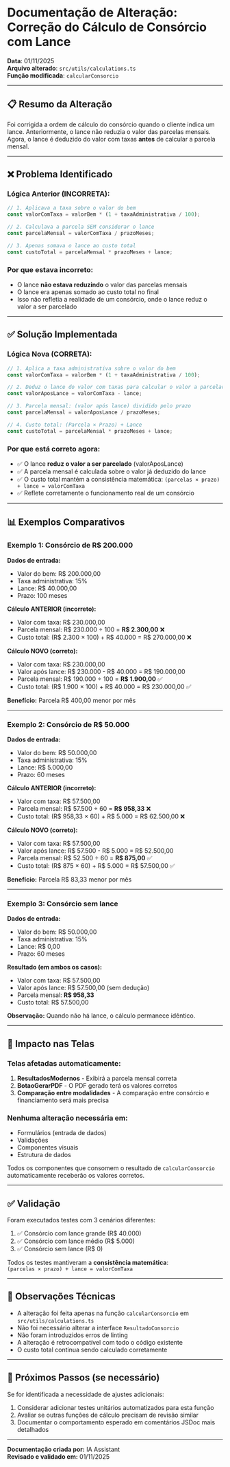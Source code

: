 # Documentação de Alteração: Correção do Cálculo de Consórcio com Lance

**Data**: 01/11/2025  
**Arquivo alterado**: `src/utils/calculations.ts`  
**Função modificada**: `calcularConsorcio`

---

## 📋 Resumo da Alteração

Foi corrigida a ordem de cálculo do consórcio quando o cliente indica um lance. Anteriormente, o lance não reduzia o valor das parcelas mensais. Agora, o lance é deduzido do valor com taxas **antes** de calcular a parcela mensal.

---

## ❌ Problema Identificado

### Lógica Anterior (INCORRETA):

```typescript
// 1. Aplicava a taxa sobre o valor do bem
const valorComTaxa = valorBem * (1 + taxaAdministrativa / 100);

// 2. Calculava a parcela SEM considerar o lance
const parcelaMensal = valorComTaxa / prazoMeses;

// 3. Apenas somava o lance ao custo total
const custoTotal = parcelaMensal * prazoMeses + lance;
```

### Por que estava incorreto:

- O lance **não estava reduzindo** o valor das parcelas mensais
- O lance era apenas somado ao custo total no final
- Isso não refletia a realidade de um consórcio, onde o lance reduz o valor a ser parcelado

---

## ✅ Solução Implementada

### Lógica Nova (CORRETA):

```typescript
// 1. Aplica a taxa administrativa sobre o valor do bem
const valorComTaxa = valorBem * (1 + taxaAdministrativa / 100);

// 2. Deduz o lance do valor com taxas para calcular o valor a parcelar
const valorAposLance = valorComTaxa - lance;

// 3. Parcela mensal: (valor após lance) dividido pelo prazo
const parcelaMensal = valorAposLance / prazoMeses;

// 4. Custo total: (Parcela × Prazo) + Lance
const custoTotal = parcelaMensal * prazoMeses + lance;
```

### Por que está correto agora:

- ✅ O lance **reduz o valor a ser parcelado** (valorAposLance)
- ✅ A parcela mensal é calculada sobre o valor já deduzido do lance
- ✅ O custo total mantém a consistência matemática: `(parcelas × prazo) + lance = valorComTaxa`
- ✅ Reflete corretamente o funcionamento real de um consórcio

---

## 📊 Exemplos Comparativos

### Exemplo 1: Consórcio de R$ 200.000

**Dados de entrada:**

- Valor do bem: R$ 200.000,00
- Taxa administrativa: 15%
- Lance: R$ 40.000,00
- Prazo: 100 meses

**Cálculo ANTERIOR (incorreto):**

- Valor com taxa: R$ 230.000,00
- Parcela mensal: R$ 230.000 ÷ 100 = **R$ 2.300,00** ❌
- Custo total: (R$ 2.300 × 100) + R$ 40.000 = R$ 270.000,00 ❌

**Cálculo NOVO (correto):**

- Valor com taxa: R$ 230.000,00
- Valor após lance: R$ 230.000 - R$ 40.000 = R$ 190.000,00
- Parcela mensal: R$ 190.000 ÷ 100 = **R$ 1.900,00** ✅
- Custo total: (R$ 1.900 × 100) + R$ 40.000 = R$ 230.000,00 ✅

**Benefício:** Parcela R$ 400,00 menor por mês

---

### Exemplo 2: Consórcio de R$ 50.000

**Dados de entrada:**

- Valor do bem: R$ 50.000,00
- Taxa administrativa: 15%
- Lance: R$ 5.000,00
- Prazo: 60 meses

**Cálculo ANTERIOR (incorreto):**

- Valor com taxa: R$ 57.500,00
- Parcela mensal: R$ 57.500 ÷ 60 = **R$ 958,33** ❌
- Custo total: (R$ 958,33 × 60) + R$ 5.000 = R$ 62.500,00 ❌

**Cálculo NOVO (correto):**

- Valor com taxa: R$ 57.500,00
- Valor após lance: R$ 57.500 - R$ 5.000 = R$ 52.500,00
- Parcela mensal: R$ 52.500 ÷ 60 = **R$ 875,00** ✅
- Custo total: (R$ 875 × 60) + R$ 5.000 = R$ 57.500,00 ✅

**Benefício:** Parcela R$ 83,33 menor por mês

---

### Exemplo 3: Consórcio sem lance

**Dados de entrada:**

- Valor do bem: R$ 50.000,00
- Taxa administrativa: 15%
- Lance: R$ 0,00
- Prazo: 60 meses

**Resultado (em ambos os casos):**

- Valor com taxa: R$ 57.500,00
- Valor após lance: R$ 57.500,00 (sem dedução)
- Parcela mensal: **R$ 958,33**
- Custo total: R$ 57.500,00

**Observação:** Quando não há lance, o cálculo permanece idêntico.

---

## 🎯 Impacto nas Telas

### Telas afetadas automaticamente:

1. **ResultadosModernos** - Exibirá a parcela mensal correta
2. **BotaoGerarPDF** - O PDF gerado terá os valores corretos
3. **Comparação entre modalidades** - A comparação entre consórcio e financiamento será mais precisa

### Nenhuma alteração necessária em:

- Formulários (entrada de dados)
- Validações
- Componentes visuais
- Estrutura de dados

Todos os componentes que consomem o resultado de `calcularConsorcio` automaticamente receberão os valores corretos.

---

## ✅ Validação

Foram executados testes com 3 cenários diferentes:

1. ✅ Consórcio com lance grande (R$ 40.000)
2. ✅ Consórcio com lance médio (R$ 5.000)
3. ✅ Consórcio sem lance (R$ 0)

Todos os testes mantiveram a **consistência matemática**:  
`(parcelas × prazo) + lance = valorComTaxa`

---

## 📝 Observações Técnicas

- A alteração foi feita apenas na função `calcularConsorcio` em `src/utils/calculations.ts`
- Não foi necessário alterar a interface `ResultadoConsorcio`
- Não foram introduzidos erros de linting
- A alteração é retrocompatível com todo o código existente
- O custo total continua sendo calculado corretamente

---

## 🔄 Próximos Passos (se necessário)

Se for identificada a necessidade de ajustes adicionais:

1. Considerar adicionar testes unitários automatizados para esta função
2. Avaliar se outras funções de cálculo precisam de revisão similar
3. Documentar o comportamento esperado em comentários JSDoc mais detalhados

---

**Documentação criada por:** IA Assistant  
**Revisado e validado em:** 01/11/2025
